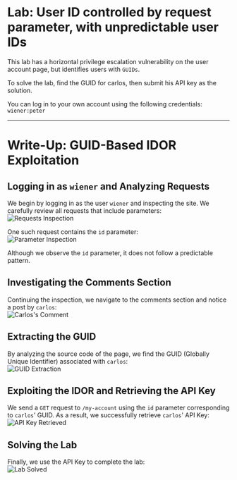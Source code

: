 # Lab: User ID controlled by request parameter, with unpredictable user IDs

This lab has a horizontal privilege escalation vulnerability on the user account page, but identifies users with `GUIDs`.

To solve the lab, find the GUID for carlos, then submit his API key as the solution.

You can log in to your own account using the following credentials: `wiener:peter`

---

# Write-Up: GUID-Based IDOR Exploitation

## Logging in as `wiener` and Analyzing Requests
We begin by logging in as the user `wiener` and inspecting the site. We carefully review all requests that include parameters:  
![Requests Inspection](https://github.com/user-attachments/assets/34f2b7e5-c761-4ae1-bbff-f1389258acda)  

One such request contains the `id` parameter:  
![Parameter Inspection](https://github.com/user-attachments/assets/c4f1ae69-3256-408b-a71e-f1198ba7f393)

Although we observe the `id` parameter, it does not follow a predictable pattern.

## Investigating the Comments Section
Continuing the inspection, we navigate to the comments section and notice a post by `carlos`:  
![Carlos's Comment](https://github.com/user-attachments/assets/1cb1da9a-8e9f-4eeb-b363-a0efe5bce6cb)

## Extracting the GUID
By analyzing the source code of the page, we find the GUID (Globally Unique Identifier) associated with `carlos`:  
![GUID Extraction](https://github.com/user-attachments/assets/59f26bbf-74b6-4cc9-9e88-a9604f8d2a0c)

## Exploiting the IDOR and Retrieving the API Key
We send a `GET` request to `/my-account` using the `id` parameter corresponding to `carlos`' GUID. As a result, we successfully retrieve `carlos`' API Key:  
![API Key Retrieved](https://github.com/user-attachments/assets/cb4aa393-6a5d-46e7-b183-1513d6a2d866)

## Solving the Lab
Finally, we use the API Key to complete the lab:  
![Lab Solved](https://github.com/user-attachments/assets/fef99e91-c140-4866-9928-4ea41dda4c76)


